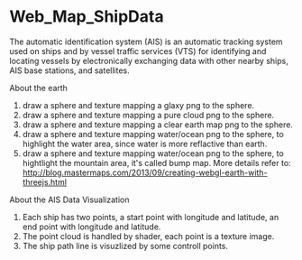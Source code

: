 # Web_Map_ShipData
The automatic identification system (AIS) is an automatic tracking system used on ships and by vessel traffic services (VTS) for identifying and locating vessels by electronically exchanging data with other nearby ships, AIS base stations, and satellites.


About the earth
1. draw a sphere and texture mapping a glaxy png to the sphere.
2. draw a sphere and texture mapping a pure cloud png to the sphere.
3. draw a sphere and texture mapping a clear earth map png to the sphere.
4. draw a sphere and texture mapping water/ocean png to the sphere, to highlight the water area, since water is more reflactive than earth.
5. draw a sphere and texture mapping water/ocean png to the sphere, to hightlight the mountain area, it's called bump map.
More details refer to: http://blog.mastermaps.com/2013/09/creating-webgl-earth-with-threejs.html


About the AIS Data Visualization
1. Each ship has two points, a start point with longitude and latitude, an end point with longitude and latitude.
2. The point cloud is handled by shader, each point is a texture image. 
3. The ship path line is visuzlized by some controll points. 
